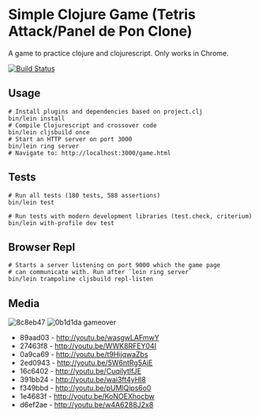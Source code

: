 # Simple Clojure Game (Tetris Attack/Panel de Pon Clone)

A game to practice clojure and clojurescript. Only works in Chrome.

[![Build Status](https://travis-ci.org/jamiely/simple-clojure-game.png)](https://travis-ci.org/jamiely/simple-clojure-game)

## Usage

    # Install plugins and dependencies based on project.clj
    bin/lein install
    # Compile Clojurescript and crossover code
    bin/lein cljsbuild once
    # Start an HTTP server on port 3000
    bin/lein ring server
    # Navigate to: http://localhost:3000/game.html

## Tests

    # Run all tests (180 tests, 588 assertions)
    bin/lein test
    
    # Run tests with modern development libraries (test.check, criterium)
    bin/lein with-profile dev test

## Browser Repl

    # Starts a server listening on port 9000 which the game page 
    # can communicate with. Run after `lein ring server`
    bin/lein trampoline cljsbuild repl-listen

## Media

![8c8eb47](media/8c8eb47.png)
![0b1d1da gameover](media/0b1d1da-gameover.png)

* 89aad03 - http://youtu.be/wasgwLAFmwY
* 27463f8 - http://youtu.be/WWK8RFEY04I
* 0a9ca69 - http://youtu.be/t9HijqwaZbs
* 2ed0943 - http://youtu.be/5W6ntRg5AjE
* 16c6402 - http://youtu.be/CuqilytlfJE
* 391bb24 - http://youtu.be/wai3ft4yHl8
* f349bbd - http://youtu.be/pUMlQips6o0
* 1e4683f - http://youtu.be/KoNOEXhocbw
* d6ef2ae - http://youtu.be/w4A6288J2x8

